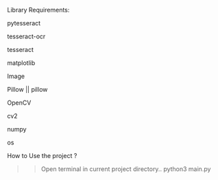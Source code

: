 
Library Requirements:

pytesseract

tesseract-ocr

tesseract

matplotlib

Image

Pillow || pillow

OpenCV

cv2

numpy

os

How to Use the project ?
>> Open terminal in current project directory..
>> python3 main.py
